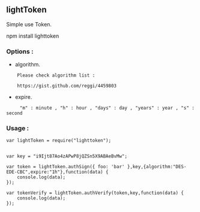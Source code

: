 ## lightToken


Simple use Token.


npm install lighttoken


### Options : 

- algorithm.

```
 	Please check algorithm list :

	https://gist.github.com/reggi/4459803
```
- expire.
```
	 "m" : minute , "h" : hour , "days" : day , "years" : year , "s" : second 

```

### Usage : 

```
var lightToken = require("lighttoken");


var key = "i9Ijt87Ao4zAPwP8jQZSn5X9ABAeBvMw";

var token = lightToken.authSign({ foo: 'bar' },key,{algorithm:"DES-EDE-CBC",expire:"1h"},function(data) {
	console.log(data);
});

var tokenVerify = lightToken.authVerify(token,key,function(data) {
	console.log(data);
});

```


